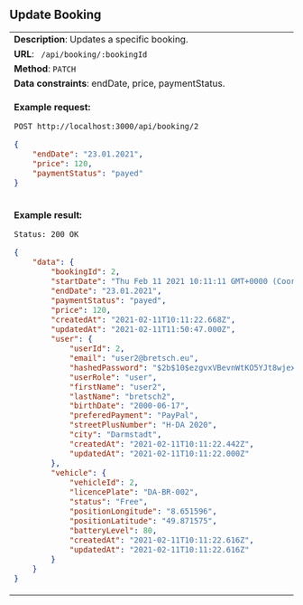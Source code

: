 ## Update Booking

<table>
    <tr><td> <b>Description</b>: Updates a specific booking. </td></tr>
    <tr><td> <b>URL</b>: <code> /api/booking/:bookingId </code> </td></tr>
    <tr><td> <b>Method</b>: <code>PATCH</code> </td></tr>
    <tr><td> <b>Data constraints</b>: endDate, price, paymentStatus. </td></tr>
<tr><td>

**Example request:**

 `POST http://localhost:3000/api/booking/2`

``` json
{
    "endDate": "23.01.2021",
    "price": 120,
    "paymentStatus": "payed"
}
```

</td></tr>
<tr><td>

**Example result:**

 `Status: 200 OK`

``` json
{
    "data": {
        "bookingId": 2,
        "startDate": "Thu Feb 11 2021 10:11:11 GMT+0000 (Coordinated Universal Time)",
        "endDate": "23.01.2021",
        "paymentStatus": "payed",
        "price": 120,
        "createdAt": "2021-02-11T10:11:22.668Z",
        "updatedAt": "2021-02-11T11:50:47.000Z",
        "user": {
            "userId": 2,
            "email": "user2@bretsch.eu",
            "hashedPassword": "$2b$10$ezgvxVBevnWtKO5YJt8wjexQEs5TtDnuQGgI4V4MQRpyeavxqsm5G",
            "userRole": "user",
            "firstName": "user2",
            "lastName": "bretsch2",
            "birthDate": "2000-06-17",
            "preferedPayment": "PayPal",
            "streetPlusNumber": "H-DA 2020",
            "city": "Darmstadt",
            "createdAt": "2021-02-11T10:11:22.442Z",
            "updatedAt": "2021-02-11T10:11:22.000Z"
        },
        "vehicle": {
            "vehicleId": 2,
            "licencePlate": "DA-BR-002",
            "status": "Free",
            "positionLongitude": "8.651596",
            "positionLatitude": "49.871575",
            "batteryLevel": 80,
            "createdAt": "2021-02-11T10:11:22.616Z",
            "updatedAt": "2021-02-11T10:11:22.616Z"
        }
    }
}
```

</td></tr>
</table>
